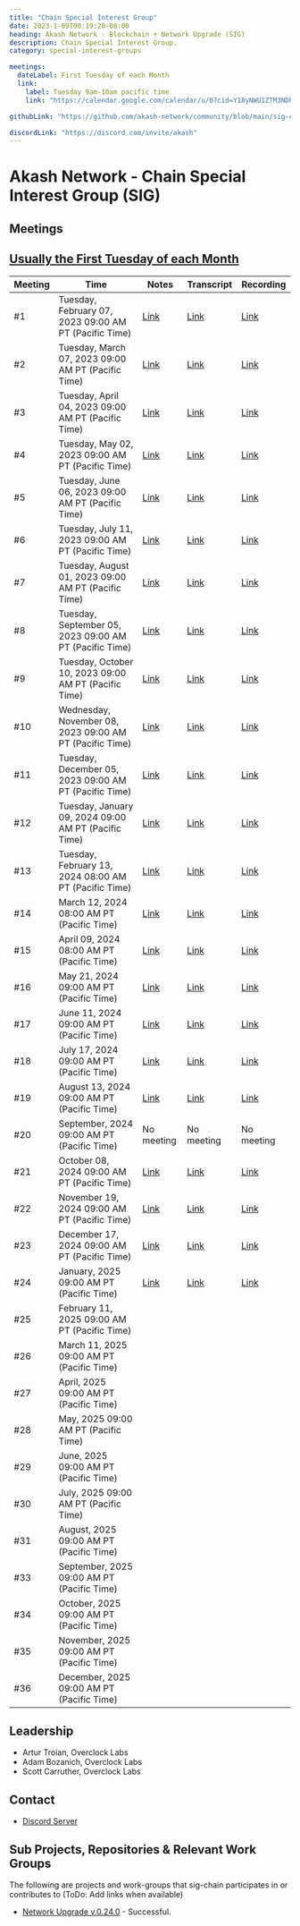 ```yaml
---
title: "Chain Special Interest Group"
date: 2023-1-09T00:19:20-08:00
heading: Akash Network - Blockchain + Network Upgrade (SIG)
description: Chain Special Interest Group.
category: special-interest-groups

meetings:
  dateLabel: First Tuesday of each Month
  link:
    label: Tuesday 9am-10am pacific time
    link: "https://calendar.google.com/calendar/u/0?cid=Y18yNWU1ZTM3NDhlNGM0YWI3YTU1ZjQxZmJjNWViZWJjYzBhMDNiNDBmYjAyODc4NWYxNDE1OWJmYWViZWExMmUyQGdyb3VwLmNhbGVuZGFyLmdvb2dsZS5jb20"

githubLink: "https://github.com/akash-network/community/blob/main/sig-chain"

discordLink: "https://discord.com/invite/akash"
---
```


# Akash Network - Chain Special Interest Group (SIG)

## Meetings

## [Usually the First Tuesday of each Month](https://calendar.google.com/calendar/u/0?cid=Y18yNWU1ZTM3NDhlNGM0YWI3YTU1ZjQxZmJjNWViZWJjYzBhMDNiNDBmYjAyODc4NWYxNDE1OWJmYWViZWExMmUyQGdyb3VwLmNhbGVuZGFyLmdvb2dsZS5jb20)

| Meeting | Time                                                    | Notes                                                                                             | Transcript                                                                                                   | Recording                                                                                                                    |
| ------- | ------------------------------------------------------- | ------------------------------------------------------------------------------------------------- | ------------------------------------------------------------------------------------------------------------ | ---------------------------------------------------------------------------------------------------------------------------- |
| #1      | Tuesday, February 07, 2023 09:00 AM PT (Pacific Time)   | [Link](https://github.com/akash-network/community/blob/main/sig-chain/meetings/001-2023-02-08.md) | [Link](https://github.com/akash-network/community/blob/main/sig-chain/meetings/001-2023-02-08.md#transcript) | [Link](https://syav3u2trpuey4ercatgjmfetbsgauto4l6dweuzzeakfcfss5hq.arweave.net/lgFd01OL6ExwkRAmZLCkmGRgUm7i_DsSmckAooiyl08) |
| #2      | Tuesday, March 07, 2023 09:00 AM PT (Pacific Time)      | [Link](https://github.com/akash-network/community/blob/main/sig-chain/meetings/002-2023-03-07.md) | [Link](https://github.com/akash-network/community/blob/main/sig-chain/meetings/002-2023-03-07.md#transcript) | [Link](https://bnh5kltqeq2lawpenq3kdfi36yt4djl7gnsflaxset6d5jiucouq.arweave.net/C0_VLnAkNLBZ5Gw2oZUb9ifBpX8zZFWC8iT8PqUUE6k) |
| #3      | Tuesday, April 04, 2023 09:00 AM PT (Pacific Time)      | [Link](https://github.com/akash-network/community/blob/main/sig-chain/meetings/003-2023-04-04.md) | [Link](https://github.com/akash-network/community/blob/main/sig-chain/meetings/003-2023-04-04.md#transcript) | [Link](https://rtk5di5v7ki4rrepzufg5xvx7oakcpukzclwamohbfxn5kcgy3vq.arweave.net/jNXRo7X6kcjEj80Kbt63-4ChPorIl2Axxwlu3qhGxus) |
| #4      | Tuesday, May 02, 2023 09:00 AM PT (Pacific Time)        | [Link](https://github.com/akash-network/community/blob/main/sig-chain/meetings/004-2023-05-02.md) | [Link](https://github.com/akash-network/community/blob/main/sig-chain/meetings/004-2023-05-02.md#transcript) | [Link](https://ilt2quvvl4fkghho2kegz6q7vjpgza5dttrdrvswm6v5isdpsoeq.arweave.net/QueoUrVfCqMc7tKIbPofql5sg6Oc4jjWVmer1Ehvk4k) |
| #5      | Tuesday, June 06, 2023 09:00 AM PT (Pacific Time)       | [Link](https://github.com/akash-network/community/blob/main/sig-chain/meetings/004-2023-05-02.md) | [Link](https://github.com/akash-network/community/blob/main/sig-chain/meetings/004-2023-05-02.md#transcript) | [Link](https://ilt2quvvl4fkghho2kegz6q7vjpgza5dttrdrvswm6v5isdpsoeq.arweave.net/QueoUrVfCqMc7tKIbPofql5sg6Oc4jjWVmer1Ehvk4k) |
| #6      | Tuesday, July 11, 2023 09:00 AM PT (Pacific Time)       | [Link](https://github.com/akash-network/community/blob/main/sig-chain/meetings/006-2023-07-11.md) | [Link](https://github.com/akash-network/community/blob/main/sig-chain/meetings/006-2023-07-11.md#transcript) | [Link](https://sxisediwxnr2rnn2kq4dte3bkw2p7fsbg5h2fuc3tsrgimbgnfkq.arweave.net/ldEiDRa7Y6i1ulQ4OZNhVbT_lkE3T6LQW5yiZDAmaVU) |
| #7      | Tuesday, August 01, 2023 09:00 AM PT (Pacific Time)     | [Link](https://github.com/akash-network/community/blob/main/sig-chain/meetings/007-2023-08-01.md) | [Link](https://github.com/akash-network/community/blob/main/sig-chain/meetings/007-2023-08-01.md#transcript) | [Link](https://ublt6v3ytezl3kaq6ygiaz2zk52wxhmp7khokzmiy2ufgjheanpa.arweave.net/oFc_V3iZMr2oEPYMgGdZV3VrnY_6juVliMaoUyTkA14) |
| #8      | Tuesday, September 05, 2023 09:00 AM PT (Pacific Time)  | [Link](https://github.com/akash-network/community/blob/main/sig-chain/meetings/008-2023-09-05.md) | [Link](https://github.com/akash-network/community/blob/main/sig-chain/meetings/008-2023-09-05.md#transcript) | [Link](https://r67rmtmtcv66e7edkvshs42dzkzhk46xpknlhrtrvzwkvdm464ja.arweave.net/j78WTZMVfeJ8g1VkeXNDyrJ1c9d6mrPGca5sqo2c9xI) |
| #9      | Tuesday, October 10, 2023 09:00 AM PT (Pacific Time)    | [Link](https://github.com/akash-network/community/blob/main/sig-chain/meetings/009-2023-10-10.md) | [Link](https://github.com/akash-network/community/blob/main/sig-chain/meetings/009-2023-10-10.md#transcript) | [Link](https://nyvxvysvdc5oz5zwbmxrvtkyh2n2rrsqkopr2gxgpd7gkptvvsyq.arweave.net/bit64lUYuuz3NgsvGs1YPpuoxlBTnx0a5nj-ZT51rLE) |
| #10     | Wednesday, November 08, 2023 09:00 AM PT (Pacific Time) | [Link](https://github.com/akash-network/community/blob/main/sig-chain/meetings/011-2023-11-08.md) | [Link](https://github.com/akash-network/community/blob/main/sig-chain/meetings/011-2023-11-08.md#transcript) | [Link](https://sshyyg4r3uoeixzudilhwdkncekgk3yw5m6mulso6foidluersuq.arweave.net/lI-MG5HdHERfNBoWew1NERRlbxbrPMouTvFcga6EjKk) |
| #11     | Tuesday, December 05, 2023 09:00 AM PT (Pacific Time)   | [Link](https://github.com/akash-network/community/blob/main/sig-chain/meetings/011-2023-12-05.md) | [Link](https://github.com/akash-network/community/blob/main/sig-chain/meetings/011-2023-12-05.md#transcript) | [Link](https://ak4u4umlhafhkfu5jjckivcgokrrwkzzitwtwpoy5axl6soc5paq.arweave.net/ArlOUYs4CnUWnUpEpFRGcqMbKzlE7Ts92Oguv0nC68E) |
| #12     | Tuesday, January 09, 2024 09:00 AM PT (Pacific Time)    | [Link](https://github.com/akash-network/community/blob/main/sig-chain/meetings/012-2024-01-09.md) | [Link](https://github.com/akash-network/community/blob/main/sig-chain/meetings/012-2024-01-09.md#transcript) | [Link](https://p2eg6ctrzmvcgqmibhpnvtje32gi3rt3nzdyjocfohwt6kiddsma.arweave.net/fohvCnHLKiNBiAne2s0k3oyNxntuR4S4RXHtPykDHJg) |
| #13     | Tuesday, February 13, 2024 08:00 AM PT (Pacific Time)   | [Link](https://github.com/akash-network/community/blob/main/sig-chain/meetings/013-2024-02-13.md) | [Link](https://github.com/akash-network/community/blob/main/sig-chain/meetings/013-2024-02-13.md#transcript) | [Link](https://swcn57cpu3ttvpgaf7e52xsv5wil57wtyredtvnd6bprntawwl3a.arweave.net/lYTe_E-m5zq8wC_J3V5V7ZC-_tPESDnVo_BfFswWsvY) |
| #14     | March 12, 2024 08:00 AM PT (Pacific Time)               | [Link](https://github.com/akash-network/community/blob/main/sig-chain/meetings/014-2024-03-12.md) | [Link](https://github.com/akash-network/community/blob/main/sig-chain/meetings/014-2024-03-12.md#transcript) | [Link](https://bwp7ef3o435ht3azllxhma3vbj4u4x4zgtlx3tfc44gjnjkanyqa.arweave.net/DZ_yF27m-nnsGVrudgN1CnlOX5k0133MoucMlqVAbiA) |
| #15     | April 09, 2024 08:00 AM PT (Pacific Time)               | [Link](https://github.com/akash-network/community/blob/main/sig-chain/meetings/015-2024-04-09.md) | [Link](https://github.com/akash-network/community/blob/main/sig-chain/meetings/015-2024-04-09.md#transcript) | [Link](https://qv5qbltorrogit5i3qvsihngxzevuweduyauwodu5rk3yhysu3xq.arweave.net/hXsArm6MXGRPqNwrJB2mvklaWIOmAUs4dOxVvB8Spu8) |
| #16     | May 21, 2024 09:00 AM PT (Pacific Time)                 | [Link](https://github.com/akash-network/community/blob/main/sig-chain/meetings/016-2024-05-21.md) | [Link](https://github.com/akash-network/community/blob/main/sig-chain/meetings/016-2024-05-21.md#transcript) | [Link](https://t7vun4ttnoelbnwkis4rf7eacagljw7a5tsobsuujmsiycgjdpna.arweave.net/n-tG8nNriLC2ykS5EvyAEAy02-Ds5ODKlEskjAjJG9o) |
| #17     | June 11, 2024 09:00 AM PT (Pacific Time)                | [Link](https://github.com/akash-network/community/blob/main/sig-chain/meetings/017-2024-06-11.md) | [Link](https://github.com/akash-network/community/blob/main/sig-chain/meetings/017-2024-06-11.md#transcript) | [Link](https://g6qelhldnaj52ry4xc56kge2wjrswqfgxrqs4iduth4cpqpndlfq.arweave.net/N6BFnWNoE91HHLi75RiasmMrQKa8YS4gdJn4J8HtGss) |
| #18     | July 17, 2024 09:00 AM PT (Pacific Time)                | [Link](https://github.com/akash-network/community/blob/main/sig-chain/meetings/018-2024-07-17.md) | [Link](https://github.com/akash-network/community/blob/main/sig-chain/meetings/018-2024-07-17.md#transcript) | [Link](https://556xxz5f7wcokgit5qlznxtkdvmdkcrafobpcwztrytgflmcifjq.arweave.net/731756X9hOUZE-wXlt5qHVg1CiArgvFbM44mYq2CQVM) |
| #19     | August 13, 2024 09:00 AM PT (Pacific Time)              | [Link](https://github.com/akash-network/community/blob/main/sig-chain/meetings/019-2024-08-13.md) | [Link](https://github.com/akash-network/community/blob/main/sig-chain/meetings/019-2024-08-13.md#transcript) | [Link](https://bcp7f4xex34ci3vtw7rfaeonelh52dkaqdb26xjfs67jojmips7a.arweave.net/CJ_y8uS--CRus7fiUBHNIs_dDUCAw69dJZe-lyWIfL4) |
| #20     | September, 2024 09:00 AM PT (Pacific Time)              | No meeting                                                                                        | No meeting                                                                                                   | No meeting                                                                                                                   |
| #21     | October 08, 2024 09:00 AM PT (Pacific Time)             | [Link](https://github.com/akash-network/community/blob/main/sig-chain/meetings/020-2024-10-08.md) | [Link](https://github.com/akash-network/community/blob/main/sig-chain/meetings/020-2024-10-08.md#transcript) | [Link](https://z6a66fr3xktpajzb5upa5vnaxjls3e4skjeyhce46ctxuhk4fzja.arweave.net/z4HvFju6pvAnIe0eDtWgulctk5JSSYOInPCneh1cLlI) |
| #22     | November 19, 2024 09:00 AM PT (Pacific Time)            | [Link](https://github.com/akash-network/community/blob/main/sig-chain/meetings/021-2024-11-19.md) | [Link](https://github.com/akash-network/community/blob/main/sig-chain/meetings/021-2024-11-19.md#transcript) | [Link](https://3gxdydiienampxxepmafcpjwtyjfyrzamvis24vedh365ekxwbjq.arweave.net/2a48DQgjQMfe5HsAUT02nhJcRyBlUS1ypBn37pFXsFM) |
| #23     | December 17, 2024 09:00 AM PT (Pacific Time)            | [Link](https://github.com/akash-network/community/blob/main/sig-chain/meetings/022-2024-12-17.md) | [Link](https://github.com/akash-network/community/blob/main/sig-chain/meetings/022-2024-12-17.md#transcript) | [Link](https://ho3g44dkfdiz2curf5kxtq2uvb6zhxydnw6elfpptqd56hnajraq.arweave.net/O7ZucGoo0Z0KkS9VecNUqH2T3wNtvEWV75wH3x2gTEE) |
| #24     | January, 2025 09:00 AM PT (Pacific Time)                | [Link](https://github.com/akash-network/community/blob/main/sig-chain/meetings/023-2025-01-14.md) | [Link](https://github.com/akash-network/community/blob/main/sig-chain/meetings/023-2025-01-14.md#transcript) | [Link](https://36yakcm4vvlqyxtsdazt7pnkajwrc2qlrenzr6kkhwszeya6lgoa.arweave.net/37AFCZytVwxechgzP72qAm0RaguJG5j5Sj2lkmAeWZw) |
| #25     | February 11, 2025 09:00 AM PT (Pacific Time)            |                                                                                                   |                                                                                                              |
| #26     | March 11, 2025 09:00 AM PT (Pacific Time)               |                                                                                                   |                                                                                                              |
| #27     | April, 2025 09:00 AM PT (Pacific Time)                  |                                                                                                   |                                                                                                              |
| #28     | May, 2025 09:00 AM PT (Pacific Time)                    |                                                                                                   |                                                                                                              |
| #29     | June, 2025 09:00 AM PT (Pacific Time)                   |                                                                                                   |                                                                                                              |
| #30     | July, 2025 09:00 AM PT (Pacific Time)                   |                                                                                                   |                                                                                                              |
| #31     | August, 2025 09:00 AM PT (Pacific Time)                 |                                                                                                   |                                                                                                              |
| #33     | September, 2025 09:00 AM PT (Pacific Time)              |                                                                                                   |                                                                                                              |
| #34     | October, 2025 09:00 AM PT (Pacific Time)                |                                                                                                   |                                                                                                              |
| #35     | November, 2025 09:00 AM PT (Pacific Time)               |                                                                                                   |                                                                                                              |
| #36     | December, 2025 09:00 AM PT (Pacific Time)               |                                                                                                   |                                                                                                              |

## Leadership

- Artur Troian, Overclock Labs
- Adam Bozanich, Overclock Labs
- Scott Carruther, Overclock Labs

## Contact

- [Discord Server](https://discord.com/channels/747885925232672829/1062751164065665114/1072560907831484487)

## Sub Projects, Repositories & Relevant Work Groups

The following are projects and work-groups that sig-chain participates in or contributes to (ToDo: Add links when available)

- [Network Upgrade v.0.24.0](https://github.com/akash-network/support/issues/73) - Successful.
